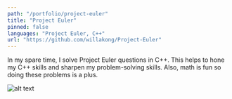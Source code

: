 ```yaml
---
path: "/portfolio/project-euler"
title: "Project Euler"
pinned: false
languages: "Project Euler, C++"
url: "https://github.com/willakong/Project-Euler"
---
```

In my spare time, I solve Project Euler questions in C++. This helps to hone my C++ skills and sharpen my problem-solving skills. Also, math is fun so doing these problems is a plus.

![alt text][badge]

[badge]: https://projecteuler.net/profile/willatreee.png "Project Euler badge"
